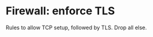 Firewall: enforce TLS
=====================

Rules to allow TCP setup, followed by TLS. Drop all else.

